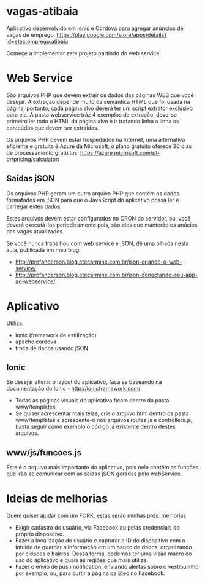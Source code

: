 # vagas-atibaia
Aplicativo desenvolvido em Ionic e Cordova para agregar anúncios de vagas de emprego.
https://play.google.com/store/apps/details?id=etec.emprego.atibaia

Começe a implementar este projeto partindo do web service.

# Web Service
São arquivos PHP que devem extrair os dados das páginas WEB que você desejar. A extração depende muito da semântica HTML que foi usada na página, portanto, cada página alvo deverá ter um script extrator exclusivo para ela. A pasta webservice tráz 4 exemplos de extração, deve-se primeiro ler todo o HTML da página alvo e ir tratando linha a linha os conteúdos que devem ser extraídos.

Os arquivos PHP devem estar hospedados na Internet, uma alternativa eficiente e gratuita é Azure da Microsoft, o plano gratuito oferece 30 dias de processamento gratuitos! https://azure.microsoft.com/pt-br/pricing/calculator/

## Saídas jSON
Os arquivos PHP geram um outro arquivo PHP que contém os dados formatados em jSON para que o JavaScript do aplicativo possa ler e carregar estes dados.

Estes arquivos devem estar configurados no CRON do servidor, ou, você deverá executá-los periodicamente pois, são eles que manterão os anúcios das vagas atualizados.

Se você nunca trabalhou com web service e jSON, dê uma olhada nesta aula, publicada em meu blog;
* http://profanderson.blog.etecarmine.com.br/json-criando-o-web-service/
* http://profanderson.blog.etecarmine.com.br/json-conectando-seu-app-ao-webservice/

# Aplicativo
Utiliza:
* ionic (framework de estilização)
* apache cordova
* troca de dados usando jSON

## Ionic
Se desejar alterar o layout do aplicativo, faça se baseando na documentação do Ionic - http://ionicframework.com/

* Todas as páginas visuais do aplicativo ficam dentro da pasta www/templates
* Se quiser acrescentar mais telas, crie o arquivo html dentro da pasta www/templates e acrescente-o nos arquivos routes.js e controllers.js, basta seguir como exemplo o código já existente dentro destes arquivos.

## www/js/funcoes.js
Este é o arquivo mais importante do aplicativo, pois nele contêm as funções que irão se comunicar com as saídas jSON geradas pelo webService.

# Ideias de melhorias
Quem quiser ajudar com um FORK, estas serão minhas próx. melhorias

* Exigir cadastro do usuário, via Facebook ou pelas credenciais do próprio dispositivo.
* Fazer a localização do usuário e capturar o ID do dispositivo com o intuido de guardar a informação em um banco de dados, organizando por cidades e bairros. Dessa forma, podemos ter uma visão macro do uso do aplicativo e quais as regiões que mais utiliza.
* Fazer o envio de push notification, enviando alertas sobre o vestibulinho por exemplo, ou, para curtir a página da Etec no Facebook.
